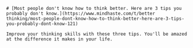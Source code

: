 
    # [Most people don't know how to think better. Here are 3 tips you probably don't know.](https://www.mindhaste.com/t/better thinking/most-people-dont-know-how-to-think-better-here-are-3-tips-you-probably-dont-know-121)

    Improve your thinking skills with these three tips. You'll be amazed at the difference it makes in your life.
    